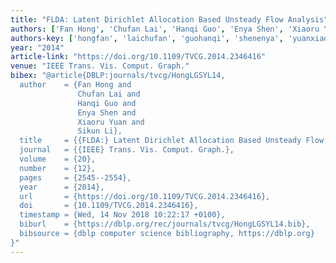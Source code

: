 ```yaml
---
title: "FLDA: Latent Dirichlet Allocation Based Unsteady Flow Analysis"
authors: ['Fan Hong', 'Chufan Lai', 'Hanqi Guo', 'Enya Shen', 'Xiaoru Yuan', 'Sikun Li']
authors-key: ['hongfan', 'laichufan', 'guohanqi', 'shenenya', 'yuanxiaoru', 'lisikun']
year: "2014"
article-link: "https://doi.org/10.1109/TVCG.2014.2346416"
venue: "IEEE Trans. Vis. Comput. Graph."
bibex: "@article{DBLP:journals/tvcg/HongLGSYL14,
  author    = {Fan Hong and
               Chufan Lai and
               Hanqi Guo and
               Enya Shen and
               Xiaoru Yuan and
               Sikun Li},
  title     = {{FLDA:} Latent Dirichlet Allocation Based Unsteady Flow Analysis},
  journal   = {{IEEE} Trans. Vis. Comput. Graph.},
  volume    = {20},
  number    = {12},
  pages     = {2545--2554},
  year      = {2014},
  url       = {https://doi.org/10.1109/TVCG.2014.2346416},
  doi       = {10.1109/TVCG.2014.2346416},
  timestamp = {Wed, 14 Nov 2018 10:22:17 +0100},
  biburl    = {https://dblp.org/rec/journals/tvcg/HongLGSYL14.bib},
  bibsource = {dblp computer science bibliography, https://dblp.org}
}"
---
```

